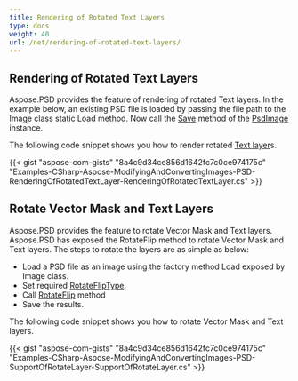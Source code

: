 ```yaml
---
title: Rendering of Rotated Text Layers
type: docs
weight: 40
url: /net/rendering-of-rotated-text-layers/
---
```


## **Rendering of Rotated Text Layers**
Aspose.PSD provides the feature of rendering of rotated Text layers. In the example below, an existing PSD file is loaded by passing the file path to the Image class static Load method. Now call the [Save](https://apireference.aspose.com/psd/net/aspose.psd/image/methods/save/index) method of the [PsdImage](https://apireference.aspose.com/psd/net/aspose.psd.fileformats.psd/psdimage) instance.

The following code snippet shows you how to render rotated [Text layer](https://apireference.aspose.com/psd/net/aspose.psd.fileformats.psd.layers/textlayer)s.

{{< gist "aspose-com-gists" "8a4c9d34ce856d1642fc7c0ce974175c" "Examples-CSharp-Aspose-ModifyingAndConvertingImages-PSD-RenderingOfRotatedTextLayer-RenderingOfRotatedTextLayer.cs" >}}
## **Rotate Vector Mask and Text Layers**
Aspose.PSD provides the feature to rotate Vector Mask and Text layers. Aspose.PSD has exposed the RotateFlip method to rotate Vector Mask and Text layers. The steps to rotate the layers are as simple as below:

- Load a PSD file as an image using the factory method Load exposed by Image class.
- Set required [RotateFlipType](https://apireference.aspose.com/psd/net/aspose.psd/rotatefliptype).
- Call [RotateFlip](https://apireference.aspose.com/psd/net/aspose.psd/image/methods/rotateflip) method
- Save the results.

The following code snippet shows you how to rotate Vector Mask and Text layers.

{{< gist "aspose-com-gists" "8a4c9d34ce856d1642fc7c0ce974175c" "Examples-CSharp-Aspose-ModifyingAndConvertingImages-PSD-SupportOfRotateLayer-SupportOfRotateLayer.cs" >}}
